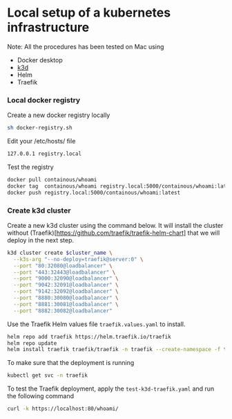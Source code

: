 # Local setup of a kubernetes infrastructure

Note: All the procedures has been tested on Mac using
- Docker desktop
- [k3d](https://k3d.io/) 
- Helm
- Traefik

### Local docker registry

Create a new docker registry locally
```bash
sh docker-registry.sh
```

Edit your /etc/hosts/ file
```bash
127.0.0.1 registry.local
```

Test the registry
```bash
docker pull containous/whoami
docker tag  containous/whoami registry.local:5000/containous/whoami:latest
docker push registry.local:5000/containous/whoami:latest
```

### Create k3d cluster

Create a new k3d cluster using the command below. It will install the cluster without (Traefik)[https://github.com/traefik/traefik-helm-chart] that we will deploy in the next step.

```bash
k3d cluster create $cluster_name \
  --k3s-arg "--no-deploy=traefik@server:0" \
  --port "80:32080@loadbalancer" \
  --port "443:32443@loadbalancer" \
  --port "9000:32090@loadbalancer" \
  --port "9042:32091@loadbalancer" \
  --port "9142:32092@loadbalancer" \
  --port "8880:30080@loadbalancer" \
  --port "8881:30081@loadbalancer" \
  --port "8882:30082@loadbalancer"
```

Use the Traefik Helm values file `traefik.values.yaml` to install. 

```bash
helm repo add traefik https://helm.traefik.io/traefik
helm repo update
helm install traefik traefik/traefik -n traefik --create-namespace -f traefik.values.yaml
``` 

To make sure that the deployment is running 
```bash
kubectl get svc -n traefik
```
To test the Traefik deployment, apply the `test-k3d-traefik.yaml` and run the following command
```bash
curl -k https://localhost:80/whoami/
```
